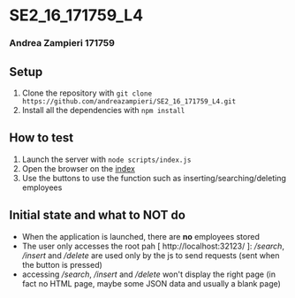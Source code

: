 # SE2_16_171759_L4
### Andrea Zampieri 171759

## Setup

1. Clone the repository with `git clone https://github.com/andreazampieri/SE2_16_171759_L4.git`
2. Install all the dependencies with `npm install`

## How to test

1. Launch the server with `node scripts/index.js`
2. Open the browser on the [index](http://localhost:32123/)
3. Use the buttons to use the function such as inserting/searching/deleting employees

## Initial state and what to NOT do

* When the application is launched, there are **no** employees stored
* The user only accesses the root pah [ http://localhost:32123/ ]: */search*, */insert* and */delete* are used only by the js to send requests (sent when the button is pressed)
* accessing */search*,  */insert* and  */delete* won't display the right page (in fact no HTML page, maybe some JSON data and usually a blank page)